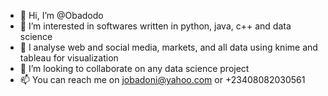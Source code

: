- 👋 Hi, I’m @Obadodo
- 👀 I’m interested in softwares written in python, java,  c++ and data science
- 🌱 I analyse web and social media, markets, and all data using knime and tableau for visualization
- 💞️ I’m looking to collaborate on any data science project 
- 📫 You can reach me on jobadoni@yahoo.com or +23408082030561

<!---
Obadodo/Obadodo is a ✨ special ✨ repository because its `README.md` (this file) appears on your GitHub profile.
You can click the Preview link to take a look at your changes.
--->
